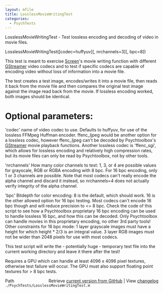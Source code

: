 ```yaml
---
layout: mfile
title: LosslessMovieWritingTest
categories:
  - PsychTests
---
```


LosslessMovieWritingTest \- Test lossless encoding and decoding of video in movie files.

LosslessMovieWritingTest\(\[codec=huffyuv\]\[, nrchannels=3\]\[, bpc=8\]\)

This test is meant to exercise [Screen](/docs/Screen)'s movie writing function with
different [GStreamer](/docs/GStreamer) video codecs and to test if specific codecs are
capable of encoding video without loss of information into a movie file.

The test creates a test image, encodes/writes it into a movie file, then
reads it back from the movie file and then compares the original test
image against the image read back from the movie. If lossless encoding
worked, both images should be identical.

# Optional parameters:

'codec' name of video codec to use. Defaults to huffyuv, for use of the
lossless FFMpeg Huffman encoder. ffenc\_ljpeg would be another option for
a lossless codec, however ffenc\_ljpeg can't be decoded by Psychtoolbox's
[GStreamer](/docs/GStreamer) movie playback functions. Another lossless codec is
'ffenc\_sgi', which allows for lossless encoding and relatively high
compression rates, but its movie files can only be read by Psychtoolbox,
not by other tools.

'nrchannels' How many color channels to test: 1, 3, or 4 are possible
values for grayscale, RGB or RGBA encoding with 8 bpc. For 16 bpc
encoding, only 1 or 3 channels are possible. Note that most codecs can't
really encode the alpha channel and discard it instead, so nrchannels=4
does not actually verify integrity of the alpha channel.

'bpc' Bitdepth for color encoding: 8 is the default, which should work.
16 is the other allowed option for 16 bpc testing. Most codecs can't
encode 16 bpc though and will reduce precision to <= 8 bpc. Check the
code of this script to see how a Psychtoolbox proprietary 16 bpc encoding
can be used to handle lossless 16 bpc, and how this can be decoded. Only
Psychtoolbox can handle movies in this proprietary encoding, no other 3rd
party tools\! Other constraints for 16 bpc mode: 1 layer grayscale images
must have a height for which height \* 2/3 is an integral value. 3 layer
RGB images must not be wider than 2048 pixels for use with most codecs.

This test script will write the \- potentially huge \- temporary test file
into the current working directory and leave it there after the test\!

Requires a GPU which can handle at least 4096 x 4096 pixel textures,
otherwise test failure will occur. The GPU must also support floating
point textures for \> 8 bpc tests.



<div class="code_header" style="text-align:right;">
  <span style="float:left;">Path&nbsp;&nbsp;</span> <span class="counter">Retrieve <a href=
  "https://raw.github.com/Psychtoolbox-3/Psychtoolbox-3/beta/./PsychTests/LosslessMovieWritingTest.m">current version from GitHub</a> | View <a href=
  "https://github.com/Psychtoolbox-3/Psychtoolbox-3/commits/beta/./PsychTests/LosslessMovieWritingTest.m">changelog</a></span>
</div>
<div class="code">
  <code>./PsychTests/LosslessMovieWritingTest.m</code>
</div>
